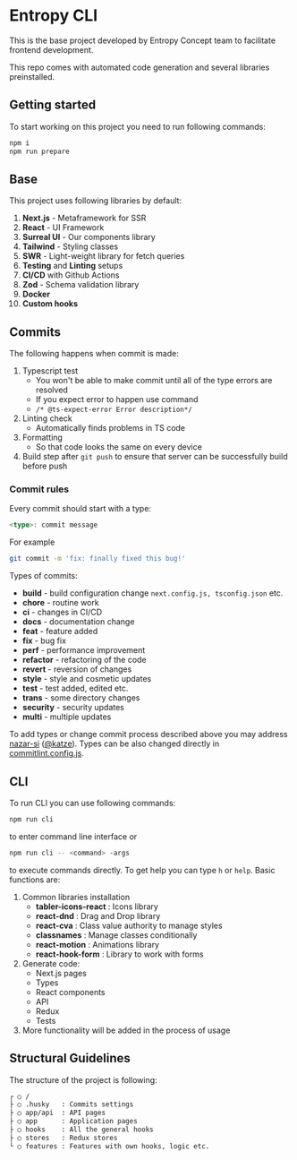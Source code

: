 # Entropy CLI

This is the base project developed by Entropy Concept team to facilitate frontend development.

This repo comes with automated code generation and several libraries preinstalled.

## Getting started

To start working on this project you need to run following commands:

```bash
npm i
npm run prepare
```

## Base

This project uses following libraries by default:

1. **Next.js** - Metaframework for SSR
2. **React** - UI Framework
3. **Surreal UI** - Our components library
4. **Tailwind** - Styling classes
5. **SWR** - Light-weight library for fetch queries
6. **Testing** and **Linting** setups
7. **CI/CD** with Github Actions
8. **Zod** - Schema validation library
9. **Docker**
10. **Custom hooks**

## Commits

The following happens when commit is made:

1. Typescript test
   - You won't be able to make commit until all of the type errors are resolved
   - If you expect error to happen use command
   - `/* @ts-expect-error Error description*/ `
2. Linting check
   - Automatically finds problems in TS code
3. Formatting
   - So that code looks the same on every device
4. Build step after `git push` to ensure that server can be successfully build before push

### Commit rules

Every commit should start with a type:

```ts
<type>: commit message
```

For example

```bash
git commit -m 'fix: finally fixed this bug!'
```

Types of commits:

- **build** - build configuration change `next.config.js, tsconfig.json` etc.
- **chore** - routine work
- **ci** - changes in CI/CD
- **docs** - documentation change
- **feat** - feature added
- **fix** - bug fix
- **perf** - performance improvement
- **refactor** - refactoring of the code
- **revert** - reversion of changes
- **style** - style and cosmetic updates
- **test** - test added, edited etc.
- **trans** - some directory changes
- **security** - security updates
- **multi** - multiple updates

To add types or change commit process described above you may address [nazar-si](https://github.com/nazar-si) ([@katze](https://t.me/sciencekatze)). Types can be also changed directly in [commitlint.config.js](./commitlint.config.js).

## CLI

To run CLI you can use following commands:

```bash
npm run cli
```

to enter command line interface or

```bash
npm run cli -- <command> -args
```

to execute commands directly. To get help you can type `h` or `help`. Basic functions are:

1. Common libraries installation
   - **tabler-icons-react** : Icons library
   - **react-dnd** : Drag and Drop library
   - **react-cva** : Class value authority to manage styles
   - **classnames** : Manage classes conditionally
   - **react-motion** : Animations library
   - **react-hook-form** : Library to work with forms
2. Generate code:
   - Next.js pages
   - Types
   - React components
   - API
   - Redux
   - Tests
3. More functionality will be added in the process of usage

## Structural Guidelines

The structure of the project is following:

```bash
┌ ○ /
├ ○ .husky   : Commits settings
├ ○ app/api  : API pages
├ ○ app      : Application pages
├ ○ hooks    : All the general hooks
├ ○ stores   : Redux stores
└ ○ features : Features with own hooks, logic etc.
```
